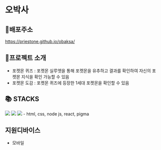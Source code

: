 # 오박사

## 🔗배포주소
https://priestone.github.io/obaksa/

## 📁프로젝트 소개

- 포켓몬 퀴즈 : 포켓몬 실루엣을 통해 포켓몬을 유추하고 결과를 확인하여 자신의 포켓몬 지식을 확인 가능할 수 있음
- 포켓몬 도감 : 포켓몬 퀴즈에 등장한 1세대 포켓몬을 확인할 수 있음

## 📚 STACKS

<img src="https://img.shields.io/badge/React-E34F26?style=for-the-badge&logo=react&logoColor=white">
<img src="https://img.shields.io/badge/html5-E34F26?style=for-the-badge&logo=html5&logoColor=white">
<img src="https://img.shields.io/badge/nodedotjs-E34F26?style=for-the-badge&logo=nodedotjs&logoColor=white">
- html, css, node js, react, pigma

## 지원디바이스

- 모바일
